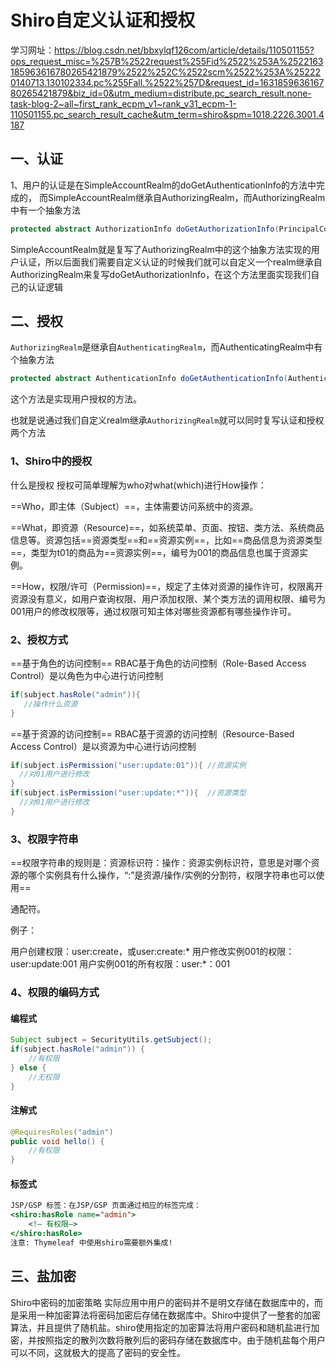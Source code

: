 # Shiro自定义认证和授权

学习网址：https://blog.csdn.net/bbxylqf126com/article/details/110501155?ops_request_misc=%257B%2522request%255Fid%2522%253A%2522163185963616780265421879%2522%252C%2522scm%2522%253A%252220140713.130102334.pc%255Fall.%2522%257D&request_id=163185963616780265421879&biz_id=0&utm_medium=distribute.pc_search_result.none-task-blog-2~all~first_rank_ecpm_v1~rank_v31_ecpm-1-110501155.pc_search_result_cache&utm_term=shiro&spm=1018.2226.3001.4187

## 一、认证

1、用户的认证是在SimpleAccountRealm的doGetAuthenticationInfo的方法中完成的，
而SimpleAccountRealm继承自AuthorizingRealm，而AuthorizingRealm中有一个抽象方法

```java
protected abstract AuthorizationInfo doGetAuthorizationInfo(PrincipalCollection var1);
```

SimpleAccountRealm就是复写了AuthorizingRealm中的这个抽象方法实现的用户认证，所以后面我们需要自定义认证的时候我们就可以自定义一个realm继承自AuthorizingRealm来复写doGetAuthorizationInfo，在这个方法里面实现我们自己的认证逻辑

## 二、授权

`AuthorizingRealm`是继承自`AuthenticatingRealm`，而AuthenticatingRealm中有个抽象方法

```java
protected abstract AuthenticationInfo doGetAuthenticationInfo(AuthenticationToken var1) throws AuthenticationException;
```

这个方法是实现用户授权的方法。

也就是说通过我们自定义realm继承`AuthorizingRealm`就可以同时复写认证和授权两个方法

### 1、Shiro中的授权

什么是授权
授权可简单理解为who对what(which)进行How操作：

==Who，即主体（Subject）==，主体需要访问系统中的资源。

==What，即资源（Resource)==，如系统菜单、页面、按钮、类方法、系统商品信息等。资源包括==资源类型==和==资源实例==，比如==商品信息为资源类型==，类型为t01的商品为==资源实例==，编号为001的商品信息也属于资源实例。

==How，权限/许可（Permission)==，规定了主体对资源的操作许可，权限离开资源没有意义，如用户查询权限、用户添加权限、某个类方法的调用权限、编号为001用户的修改权限等，通过权限可知主体对哪些资源都有哪些操作许可。



### 2、授权方式

==基于角色的访问控制==
RBAC基于角色的访问控制（Role-Based Access Control）是以角色为中心进行访问控制

```java
if(subject.hasRole("admin")){
   //操作什么资源
}
```


==基于资源的访问控制==
RBAC基于资源的访问控制（Resource-Based Access Control）是以资源为中心进行访问控制

```java
if(subject.isPermission("user:update:01")){ //资源实例
  //对01用户进行修改
}
if(subject.isPermission("user:update:*")){  //资源类型
  //对01用户进行修改
}


```

### 3、权限字符串

==权限字符串的规则是：资源标识符：操作：资源实例标识符，意思是对哪个资源的哪个实例具有什么操作，“:”是资源/操作/实例的分割符，权限字符串也可以使用==

通配符。

例子：

用户创建权限：user:create，或user:create:*
用户修改实例001的权限：user:update:001
用户实例001的所有权限：user:*：001



### 4、权限的编码方式

#### 编程式

```java
Subject subject = SecurityUtils.getSubject();
if(subject.hasRole("admin")) {
	//有权限
} else {
	//无权限
}
```

#### 注解式

```java
@RequiresRoles("admin")
public void hello() {
	//有权限
}
```

#### 标签式

```jsp
JSP/GSP 标签：在JSP/GSP 页面通过相应的标签完成：
<shiro:hasRole name="admin">
	<!— 有权限—>
</shiro:hasRole>
注意: Thymeleaf 中使用shiro需要额外集成!
```





## 三、盐加密

Shiro中密码的加密策略
实际应用中用户的密码并不是明文存储在数据库中的，而是采用一种加密算法将密码加密后存储在数据库中。Shiro中提供了一整套的加密算法，并且提供了随机盐。shiro使用指定的加密算法将用户密码和随机盐进行加密，并按照指定的散列次数将散列后的密码存储在数据库中。由于随机盐每个用户可以不同，这就极大的提高了密码的安全性。
